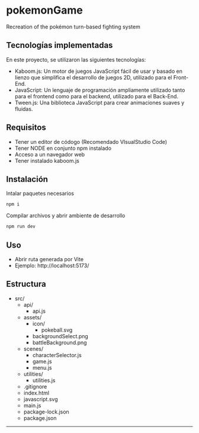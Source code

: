 # pokemonGame
Recreation of the pokémon turn-based fighting system

## Tecnologías implementadas

En este proyecto, se utilizaron las siguientes tecnologías:

- Kaboom.js: Un motor de juegos JavaScript fácil de usar y basado en lienzo que simplifica el desarrollo de juegos 2D, utilizado para el Front-End.
- JavaScript: Un lenguaje de programación ampliamente utilizado tanto para el frontend como para el backend, utilizado para el Back-End.
- Tween.js: Una biblioteca JavaScript para crear animaciones suaves y fluidas.

## Requisitos

- Tener un editor de códogo (Recomendado VIsualStudio Code)
- Tener NODE en conjunto npm instalado
- Acceso a un navegador web
- Tener instalado kaboom.js

## Instalación

Intalar paquetes necesarios
``` bash
npm i
```
Compilar archivos y abrir ambiente de desarrollo
``` bash
npm run dev
```

## Uso

- Abrir ruta generada por Vite
- Ejemplo: http://localhost:5173/


## Estructura

- src/ 
  - api/
    - api.js
  - assets/
    - icon/
      - pokeball.svg 
    - backgroundSelect.png
    - battleBackground.png   
  - scenes/
    - characterSelector.js
    - game.js
    - menu.js
  - utilities/
    - utilities.js
  - .gitignore
  - index.html
  - javascript.svg
  - main.js
  - package-lock.json
  - package.json
---


